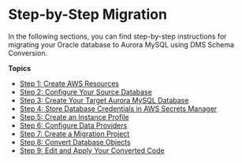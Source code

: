 # Step\-by\-Step Migration<a name="schema-conversion-oracle-aurora-mysql-step-by-step-migration"></a>

In the following sections, you can find step\-by\-step instructions for migrating your Oracle database to Aurora MySQL using DMS Schema Conversion\.

**Topics**
+ [Step 1: Create AWS Resources](schema-conversion-oracle-aurora-mysql-step-1.md)
+ [Step 2: Configure Your Source Database](schema-conversion-oracle-aurora-mysql-step-2.md)
+ [Step 3: Create Your Target Aurora MySQL Database](schema-conversion-oracle-aurora-mysql-step-3.md)
+ [Step 4: Store Database Credentials in AWS Secrets Manager](schema-conversion-oracle-aurora-mysql-step-4.md)
+ [Step 5: Create an Instance Profile](schema-conversion-oracle-aurora-mysql-step-5.md)
+ [Step 6: Configure Data Providers](schema-conversion-oracle-aurora-mysql-step-6.md)
+ [Step 7: Create a Migration Project](schema-conversion-oracle-aurora-mysql-step-7.md)
+ [Step 8: Convert Database Objects](schema-conversion-oracle-aurora-mysql-step-8.md)
+ [Step 9: Edit and Apply Your Converted Code](schema-conversion-oracle-aurora-mysql-step-9.md)